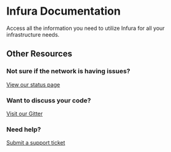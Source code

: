# Infura Documentation

Access all the information you need to utilize Infura for all your infrastructure needs.

## Other Resources

### Not sure if the network is having issues?

[View our status page](https://infura.io/status)

### Want to discuss your code?

[Visit our Gitter](https://gitter.im/ConsenSys/infura)

### Need help?

[Submit a support ticket](https://github.com/infura/infura/issues)
